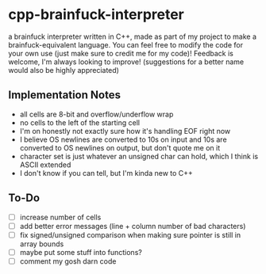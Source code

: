 # cpp-brainfuck-interpreter
a brainfuck interpreter written in C++, made as part of my project to make a brainfuck-equivalent language.
You can feel free to modify the code for your own use (just make sure to credit me for my code)!
Feedback is welcome, I'm always looking to improve! (suggestions for a better name would also be highly appreciated)
## Implementation Notes
- all cells are 8-bit and overflow/underflow wrap
- no cells to the left of the starting cell
- I'm on honestly not exactly sure how it's handling EOF right now
- I believe OS newlines are converted to 10s on input and 10s are converted to OS newlines on output, but don't quote me on it
- character set is just whatever an unsigned char can hold, which I think is ASCII extended
- I don't know if you can tell, but I'm kinda new to C++
## To-Do
- [ ] increase number of cells
- [ ] add better error messages (line + column number of bad characters)
- [ ] fix signed/unsigned comparison when making sure pointer is still in array bounds
- [ ] maybe put some stuff into functions?
- [ ] comment my gosh darn code
